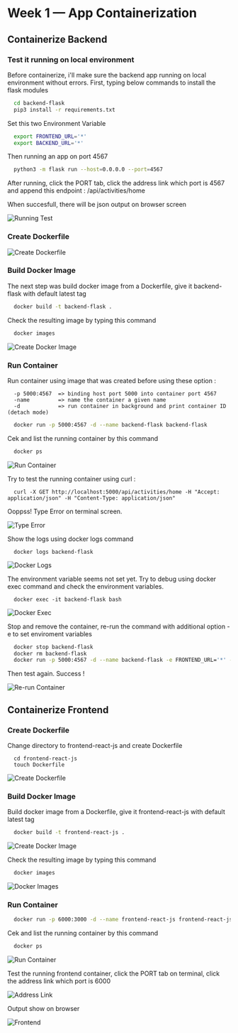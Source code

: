 # Week 1 — App Containerization

## Containerize Backend 

### Test it running on local environment

Before containerize, i'll make sure the backend app running on local environment without errors.
First, typing below commands to install the flask modules

```sh
  cd backend-flask
  pip3 install -r requirements.txt
```

Set this two Environment Variable

```sh
  export FRONTEND_URL='*'
  export BACKEND_URL='*'
```

Then running an app on port 4567

```sh
  python3 -m flask run --host=0.0.0.0 --port=4567
```
After running, click the PORT tab, click the address link which port is 4567 and append this endpoint : /api/activities/home

When succesfull, there will be json output on browser screen

![Running Test](assets/week1/running-test-backend.png)


### Create Dockerfile

![Create Dockerfile](assets/week1/Create-Dockerfile.png)


### Build Docker Image

The next step was build docker image from a Dockerfile, give it backend-flask with default latest tag

```sh
  docker build -t backend-flask .
```
Check the resulting image by typing this command

```sh
  docker images
```
![Create Docker Image](assets/week1/build-backend-flask-image.png)

### Run Container

Run container using image that was created before using these option :
```
  -p 5000:4567  => binding host port 5000 into container port 4567
  -name         => name the container a given name
  -d            => run container in background and print container ID (detach mode)
```
```sh
  docker run -p 5000:4567 -d --name backend-flask backend-flask
```
Cek and list the running container by this command

  ```sh
    docker ps
  ```
  
![Run Container](assets/week1/run-and-list-container.png)
  
Try to test the running container using curl :

```
  curl -X GET http://localhost:5000/api/activities/home -H "Accept: application/json" -H "Content-Type: application/json"
```

Ooppss! Type Error on terminal screen. 

![Type Error](assets/week1/type-error.png)


Show the logs using docker logs command

```
  docker logs backend-flask
```

![Docker Logs](assets/week1/docker-logs.png)


The environment variable seems not set yet. Try to debug using docker exec command and check the environment variables.

```
  docker exec -it backend-flask bash
```
![Docker Exec](assets/week1/docker-exec.png)


Stop and remove the container, re-run the command with additional option -e to set enviroment variables 

```sh
  docker stop backend-flask
  docker rm backend-flask
  docker run -p 5000:4567 -d --name backend-flask -e FRONTEND_URL='*' -e BACKEND_URL='*'  backend-flask
```
Then test again. Success !

![Re-run Container](assets/week1/re-run-container.png)


## Containerize Frontend 

### Create Dockerfile

Change directory to frontend-react-js and create Dockerfile

```
  cd frontend-react-js
  touch Dockerfile
```

![Create Dockerfile](assets/week1/Create-Dockerfile-Frontend.png)


### Build Docker Image

Build docker image from a Dockerfile, give it frontend-react-js with default latest tag

```sh
  docker build -t frontend-react-js .
```

![Create Docker Image](assets/week1/build-frontend-image.png)


Check the resulting image by typing this command

```sh
  docker images
```
![Docker Images](assets/week1/Docker-images.png)


### Run Container

```sh
  docker run -p 6000:3000 -d --name frontend-react-js frontend-react-js
```
Cek and list the running container by this command

  ```sh
    docker ps
  ```
![Run Container](assets/week1/run-fontend-container.png)


Test the running frontend container, click the PORT tab on terminal, click the address link which port is 6000

![Address Link](assets/week1/frontend-link.png)


Output show on browser

![Frontend](assets/week1/frontend-test.png)
  

  
  
  






